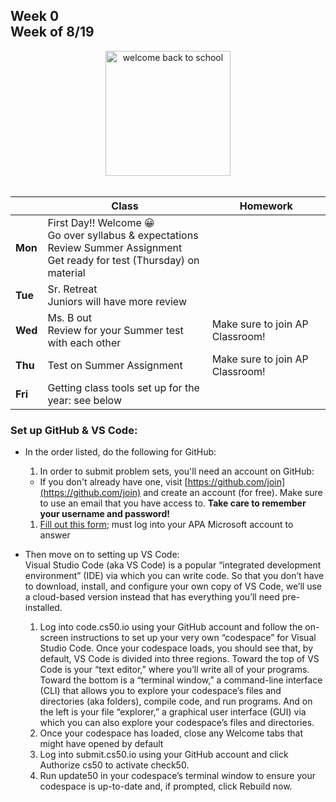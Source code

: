 ## Week 0<br>Week of 8/19  

<div style="text-align:center">
<img src="https://image.freepik.com/free-vector/back-school-design-with-yellow-background-vector_1142-4669.jpg" alt="welcome back to school" height="200px">
</div>
<br>

  |       | Class | Homework |
  | ----- | ----- | -------- |
  |**Mon**|First Day!! Welcome 😀<br>Go over syllabus & expectations<br>Review Summer Assignment<br>Get ready for test (Thursday) on material | |
  |**Tue**|Sr. Retreat<br>Juniors will have more review | |
  |**Wed**|Ms. B out<br>Review for your Summer test with each other |Make sure to join AP Classroom! |
  |**Thu**|Test on Summer Assignment |Make sure to join AP Classroom!  |
  |**Fri**|Getting class tools set up for the year: see below | |

### Set up GitHub & VS Code:
- In the order listed, do the following for GitHub:  
  1. In order to submit problem sets, you'll need an account on GitHub:
    - If you don't already have one, visit [https://github.com/join](https://github.com/join) and create an account (for free). Make sure to use an email that you have access to. **Take care to remember your username and password!** 
  1. [Fill out this form](https://forms.microsoft.com/r/sqmw77BXt5); must log into your APA Microsoft account to answer
- Then move on to setting up VS Code:  
    Visual Studio Code (aka VS Code) is a popular “integrated development environment” (IDE) via which you can write code. So that you don’t have to download, install, and configure your own copy of VS Code, we’ll use a cloud-based version instead that has everything you’ll need pre-installed.

    1. Log into code.cs50.io using your GitHub account and follow the on-screen instructions to set up your very own “codespace” for Visual Studio Code. Once your codespace loads, you should see that, by default, VS Code is divided into three regions. Toward the top of VS Code is your “text editor,” where you’ll write all of your programs. Toward the bottom is a “terminal window,” a command-line interface (CLI) that allows you to explore your codespace’s files and directories (aka folders), compile code, and run programs. And on the left is your file “explorer,” a graphical user interface (GUI) via which you can also explore your codespace’s files and directories.
    1. Once your codespace has loaded, close any Welcome tabs that might have opened by default
    1. Log into submit.cs50.io using your GitHub account and click Authorize cs50 to activate check50.
    1. Run update50 in your codespace’s terminal window to ensure your codespace is up-to-date and, if prompted, click Rebuild now.


